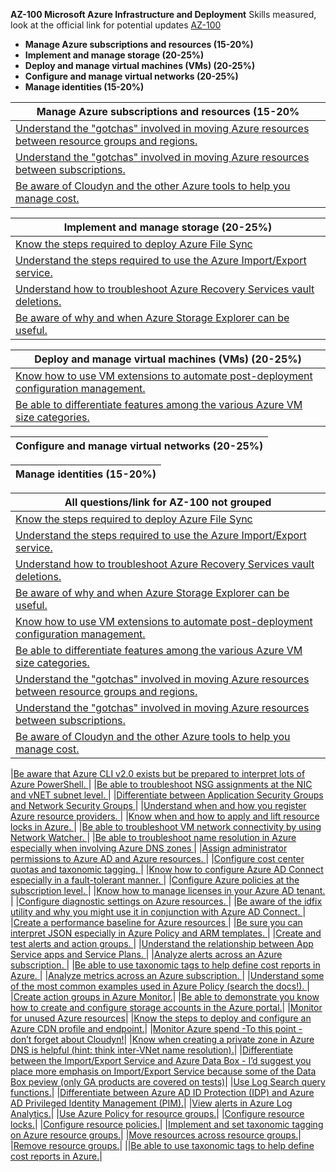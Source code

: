  **AZ-100 Microsoft Azure Infrastructure and Deployment**
Skills measured, look at the official link for potential updates [AZ-100](https://www.microsoft.com/en-us/learning/exam-AZ-100.aspx)

- **Manage Azure subscriptions and resources (15-20%)**
- **Implement and manage storage (20-25%)**
- **Deploy and manage virtual machines (VMs) (20-25%)**
- **Configure and manage virtual networks (20-25%)**
- **Manage identities (15-20%)**


|Manage Azure subscriptions and resources (15-20%|
|------|
|[Understand the "gotchas" involved in moving Azure resources between resource groups and regions. ](https://docs.microsoft.com/en-us/azure/azure-resource-manager/resource-group-move-resources#checklist-before-moving-resources)|
|[Understand the "gotchas" involved in moving Azure resources between subscriptions. ](https://docs.microsoft.com/en-us/azure/azure-resource-manager/resource-group-move-resources#checklist-before-moving-resources)|
|[Be aware of Cloudyn and the other Azure tools to help you manage cost. ](https://docs.microsoft.com/en-us/azure/cost-management/overview-cost-mgt)|


|Implement and manage storage (20-25%)|
|------|
|[Know the steps required to deploy Azure File Sync](https://docs.microsoft.com/en-us/azure/storage/files/storage-sync-files-deployment-guide?tabs=azure-portal)|
|[Understand the steps required to use the Azure Import/Export service. ](https://docs.microsoft.com/en-us/azure/storage/common/storage-import-export-service)|
|[Understand how to troubleshoot Azure Recovery Services vault deletions. ](https://techcommunity.microsoft.com/t5/Azure/Troubleshooting-Unable-to-delete-Recovery-Services-Vault-Can-t/td-p/85945)|
|[Be aware of why and when Azure Storage Explorer can be useful. ](https://docs.microsoft.com/en-us/azure/vs-azure-tools-storage-manage-with-storage-explorer?tabs=windows)|

|Deploy and manage virtual machines (VMs) (20-25%)|
|------|
|[Know how to use VM extensions to automate post-deployment configuration management. ](https://docs.microsoft.com/en-us/azure/azure-resource-manager/resource-manager-use-extensions)|
|[Be able to differentiate features among the various Azure VM size categories. ](https://docs.microsoft.com/en-us/azure/virtual-machines/windows/sizes)|

|Configure and manage virtual networks (20-25%)|
|------|


|Manage identities (15-20%)|
|------|

|All questions/link for AZ-100 not grouped|
|------|
|[Know the steps required to deploy Azure File Sync](https://docs.microsoft.com/en-us/azure/storage/files/storage-sync-files-deployment-guide?tabs=azure-portal)|
|[Understand the steps required to use the Azure Import/Export service. ](https://docs.microsoft.com/en-us/azure/storage/common/storage-import-export-service)|
|[Understand how to troubleshoot Azure Recovery Services vault deletions. ](https://techcommunity.microsoft.com/t5/Azure/Troubleshooting-Unable-to-delete-Recovery-Services-Vault-Can-t/td-p/85945)|
|[Be aware of why and when Azure Storage Explorer can be useful. ](https://docs.microsoft.com/en-us/azure/vs-azure-tools-storage-manage-with-storage-explorer?tabs=windows)|
|[Know how to use VM extensions to automate post-deployment configuration management. ](https://docs.microsoft.com/en-us/azure/azure-resource-manager/resource-manager-use-extensions)|
|[Be able to differentiate features among the various Azure VM size categories. ](https://docs.microsoft.com/en-us/azure/virtual-machines/windows/sizes)|
|[Understand the "gotchas" involved in moving Azure resources between resource groups and regions. ](https://docs.microsoft.com/en-us/azure/azure-resource-manager/resource-group-move-resources#checklist-before-moving-resources)|
|[Understand the "gotchas" involved in moving Azure resources between subscriptions. ](https://docs.microsoft.com/en-us/azure/azure-resource-manager/resource-group-move-resources#checklist-before-moving-resources)|
|[Be aware of Cloudyn and the other Azure tools to help you manage cost. ](https://docs.microsoft.com/en-us/azure/cost-management/overview-cost-mgt)|

|[Be aware that Azure CLI v2.0 exists  but be prepared to interpret lots of Azure PowerShell. ]()|
|[Be able to troubleshoot NSG assignments at the NIC and vNET subnet level. ]()|
|[Differentiate between Application Security Groups and Network Security Groups ]()|
|[Understand when and how you register Azure resource providers. ]()|
|[Know when and how to apply and lift resource locks in Azure. ]()|
|[Be able to troubleshoot VM network connectivity by using Network Watcher. ]()|
|[Be able to troubleshoot name resolution in Azure  especially when involving Azure DNS zones ]()|
|[Assign administrator permissions to Azure AD and Azure resources. ]()|
|[Configure cost center quotas and taxonomic tagging. ]()|
|[Know how to configure Azure AD Connect  especially in a fault-tolerant manner. ]()|
|[Configure Azure policies at the subscription level. ]()|
|[Know how to manage licenses in your Azure AD tenant. ]()|
|[Configure diagnostic settings on Azure resources. ]()|
|[Be aware of the idfix utility and why you might use it in conjunction with Azure AD Connect. ]()|
|[Create a performance baseline for Azure resources ]()|
|[Be sure you can interpret JSON  especially in Azure Policy and ARM templates. ]()|
|[Create and test alerts and action groups. ]()|
|[Understand the relationship between App Service apps and Service Plans. ]()|
|[Analyze alerts across an Azure subscription. ]()|
|[Be able to use taxonomic tags to help define cost reports in Azure. ]()|
|[Analyze metrics across an Azure subscription. ]()|
|[Understand some of the most common examples used in Azure Policy (search the docs!). ]()|
|[Create action groups in Azure Monitor.]()|
|[Be able to demonstrate you know how to create and configure storage accounts in the Azure portal.]()|
|[Monitor for unused Azure resources]()|
|[Know the steps to deploy and configure an Azure CDN profile and endpoint.]()|
|[Monitor Azure spend -To this point -  don’t forget about Cloudyn!]()|
|[Know when creating a private zone in Azure DNS is helpful (hint: think inter-VNet name resolution).]()|
|[Differentiate between the Import/Export Service and Azure Data Box - I’d suggest you place more emphasis on Import/Export Service because some of the Data Box peview (only GA products are covered on tests)]()|
|[Use Log Search query functions.]()|
|[Differentiate between Azure AD ID Protection (IDP) and Azure AD Privileged Identity Management (PIM).]()|
|[View alerts in Azure Log Analytics.]()|
|[Use Azure Policy for resource groups.]()|
|[Configure resource locks.]()|
|[Configure resource policies.]()|
|[Implement and set taxonomic tagging on Azure resource groups.]()|
|[Move resources across resource groups.]()|
|[Remove resource groups.]()|
||[Be able to use taxonomic tags to help define cost reports in Azure.]()|